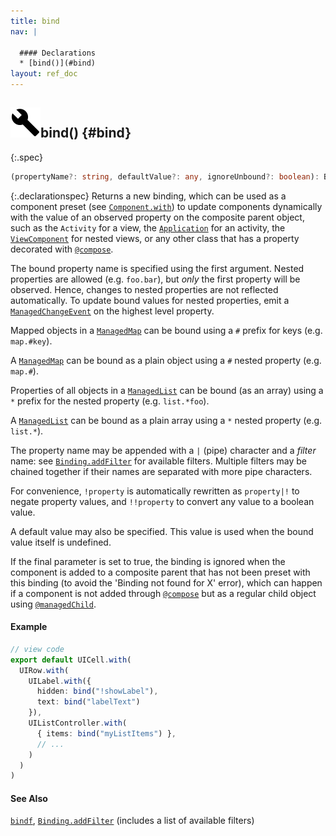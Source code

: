 ```yaml
---
title: bind
nav: |

  #### Declarations
  * [bind()](#bind)
layout: ref_doc
---
```


## ![](/assets/icons/spec-function.svg)bind() {#bind}
{:.spec}

```typescript
(propertyName?: string, defaultValue?: any, ignoreUnbound?: boolean): Binding
```
{:.declarationspec}
Returns a new binding, which can be used as a component preset (see [`Component.with`](./Component#Component:with)) to update components dynamically with the value of an observed property on the composite parent object, such as the `Activity` for a view, the [`Application`](./Application) for an activity, the [`ViewComponent`](./ViewComponent) for nested views, or any other class that has a property decorated with [`@compose`](./compose).


The bound property name is specified using the first argument. Nested properties are allowed (e.g. `foo.bar`), but _only_ the first property will be observed. Hence, changes to nested properties are not reflected automatically. To update bound values for nested properties, emit a [`ManagedChangeEvent`](./ManagedChangeEvent) on the highest level property.


Mapped objects in a [`ManagedMap`](./ManagedMap) can be bound using a `#` prefix for keys (e.g. `map.#key`).

A [`ManagedMap`](./ManagedMap) can be bound as a plain object using a `#` nested property (e.g. `map.#`).

Properties of all objects in a [`ManagedList`](./ManagedList) can be bound (as an array) using a `*` prefix for the nested property (e.g. `list.*foo`).

A [`ManagedList`](./ManagedList) can be bound as a plain array using a `*` nested property (e.g. `list.*`).


The property name may be appended with a `|` (pipe) character and a *filter* name: see [`Binding.addFilter`](./Binding#Binding:addFilter) for available filters. Multiple filters may be chained together if their names are separated with more pipe characters.


For convenience, `!property` is automatically rewritten as `property|!` to negate property values, and `!!property` to convert any value to a boolean value.


A default value may also be specified. This value is used when the bound value itself is undefined.


If the final parameter is set to true, the binding is ignored when the component is added to a composite parent that has not been preset with this binding (to avoid the 'Binding not found for X' error), which can happen if a component is not added through [`@compose`](./compose) but as a regular child object using [`@managedChild`](./managedChild).

#### Example
```typescript
// view code
export default UICell.with(
  UIRow.with(
    UILabel.with({
      hidden: bind("!showLabel"),
      text: bind("labelText")
    }),
    UIListController.with(
      { items: bind("myListItems") },
      // ...
    )
  )
)
```

#### See Also
[`bindf`](./bindf), [`Binding.addFilter`](./Binding#Binding:addFilter) (includes a list of available filters)

